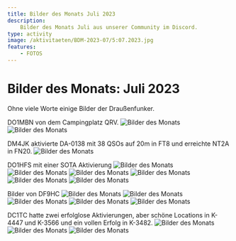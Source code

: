 ```yaml
---
title: Bilder des Monats Juli 2023
description:
    Bilder des Monats Juli aus unserer Community im Discord.
type: activity
image: /aktivitaeten/BDM-2023-07/5:07.2023.jpg
features:
    - FOTOS
---
```


# Bilder des Monats: Juli 2023

Ohne viele Worte einige Bilder der Draußenfunker.

DO1MBN von dem Campingplatz QRV.
![Bilder des Monats](/aktivitaeten/BDM-2023-07/01_07-2023.jpg)
![Bilder des Monats](/aktivitaeten/BDM-2023-07/02_07-2023.jpg)

DM4JK aktivierte DA-0138 mit 38 QSOs auf 20m in FT8 und erreichte NT2A in FN20.
![Bilder des Monats](/aktivitaeten/BDM-2023-07/03_07-2023.jpg)

DO1HFS mit einer SOTA Aktivierung
![Bilder des Monats](/aktivitaeten/BDM-2023-07/04_07-2023.jpg)
![Bilder des Monats](/aktivitaeten/BDM-2023-07/05_07-2023.jpg)
![Bilder des Monats](/aktivitaeten/BDM-2023-07/06_07-2023.jpg)
![Bilder des Monats](/aktivitaeten/BDM-2023-07/07_07-2023.jpg)
![Bilder des Monats](/aktivitaeten/BDM-2023-07/08_07-2023.jpg)
![Bilder des Monats](/aktivitaeten/BDM-2023-07/09_07-2023.jpg)

Bilder von DF9HC
![Bilder des Monats](/aktivitaeten/BDM-2023-07/10_07-2023.jpg)
![Bilder des Monats](/aktivitaeten/BDM-2023-07/11_07-2023.jpg)
![Bilder des Monats](/aktivitaeten/BDM-2023-07/12_07-2023.jpg)
![Bilder des Monats](/aktivitaeten/BDM-2023-07/13_07-2023.jpg)
![Bilder des Monats](/aktivitaeten/BDM-2023-07/14_07-2023.jpg)

DC1TC hatte zwei erfolglose Aktivierungen, aber schöne Locations in K-4447 und K-3566 und ein vollen Erfolg in K-3482.
![Bilder des Monats](/aktivitaeten/BDM-2023-07/15_07-2023.jpg)
![Bilder des Monats](/aktivitaeten/BDM-2023-07/16_07-2023.jpg)
![Bilder des Monats](/aktivitaeten/BDM-2023-07/17_07-2023.jpg)

